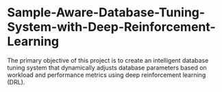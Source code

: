 # Sample-Aware-Database-Tuning-System-with-Deep-Reinforcement-Learning
The primary objective of this project is to create an intelligent database tuning system that dynamically adjusts database parameters based on workload and performance metrics using deep reinforcement learning (DRL). 
